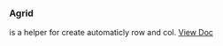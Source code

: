 ### Agrid

is a helper for create automaticly row and col.
[View Doc](https://5f85ff32f322ef002216c8a0-pnyvpilevq.chromatic.com/)
